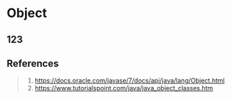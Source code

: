 # Object

## 123


## References
> 1. https://docs.oracle.com/javase/7/docs/api/java/lang/Object.html
> 2. https://www.tutorialspoint.com/java/java_object_classes.htm
